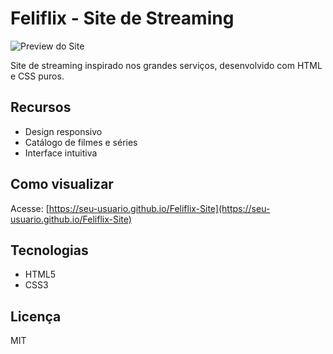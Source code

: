 # Feliflix - Site de Streaming

![Preview do Site](preview.jpg) <!-- Adicione uma imagem de preview se quiser -->

Site de streaming inspirado nos grandes serviços, desenvolvido com HTML e CSS puros.

## Recursos
- Design responsivo
- Catálogo de filmes e séries
- Interface intuitiva

## Como visualizar
Acesse: [https://seu-usuario.github.io/Feliflix-Site](https://seu-usuario.github.io/Feliflix-Site)

## Tecnologias
- HTML5
- CSS3

## Licença
MIT
